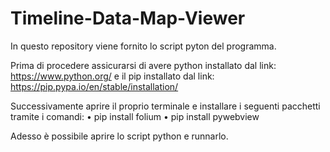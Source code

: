 # Timeline-Data-Map-Viewer
In questo repository viene fornito lo script pyton del programma. 

Prima di procedere assicurarsi di avere python installato dal link: https://www.python.org/ e il pip installato dal link: https://pip.pypa.io/en/stable/installation/

Successivamente aprire il proprio terminale e installare i seguenti pacchetti tramite i comandi: 
•	pip install folium
•	pip install pywebview

Adesso è possibile aprire lo script python e runnarlo.
